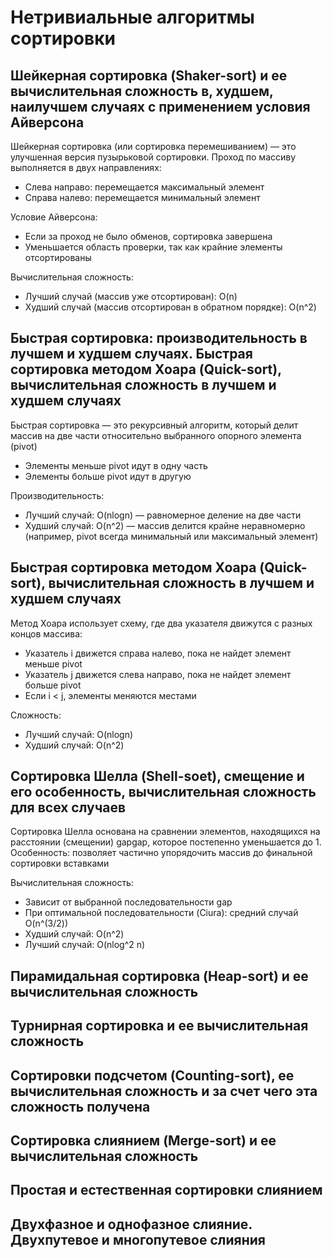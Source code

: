 # Нетривиальные алгоритмы сортировки

## Шейкерная сортировка (Shaker-sort) и ее вычислительная сложность в, худшем, наилучшем случаях с применением условия Айверсона

Шейкерная сортировка (или сортировка перемешиванием) — это улучшенная версия пузырьковой сортировки. Проход по массиву выполняется в двух направлениях:
* Слева направо: перемещается максимальный элемент
* Справа налево: перемещается минимальный элемент

Условие Айверсона:
* Если за проход не было обменов, сортировка завершена
* Уменьшается область проверки, так как крайние элементы отсортированы

Вычислительная сложность:
* Лучший случай (массив уже отсортирован): O(n)
* Худший случай (массив отсортирован в обратном порядке): O(n^2)

## Быстрая сортировка: производительность в лучшем и худшем случаях. Быстрая сортировка методом Хоара (Quick-sort), вычислительная сложность в лучшем и худшем случаях

Быстрая сортировка — это рекурсивный алгоритм, который делит массив на две части относительно выбранного опорного элемента (pivot)
* Элементы меньше pivot идут в одну часть
* Элементы больше pivot идут в другую

Производительность:
* Лучший случай: O(nlog⁡n) — равномерное деление на две части
* Худший случай: O(n^2) — массив делится крайне неравномерно (например, pivot всегда минимальный или максимальный элемент)

## Быстрая сортировка методом Хоара (Quick-sort), вычислительная сложность в лучшем и худшем случаях

Метод Хоара использует схему, где два указателя движутся с разных концов массива:
* Указатель i движется справа налево, пока не найдет элемент меньше pivot
* Указатель j движется слева направо, пока не найдет элемент больше pivot
* Если i < j, элементы меняются местами

Сложность:
* Лучший случай: O(nlog⁡n)
* Худший случай: O(n^2)

## Сортировка Шелла (Shell-soet), смещение и его особенность, вычислительная сложность для всех случаев
Сортировка Шелла основана на сравнении элементов, находящихся на расстоянии (смещении) gapgap, которое постепенно уменьшается до 1. Особенность: позволяет частично упорядочить массив до финальной сортировки вставками

Вычислительная сложность:
* Зависит от выбранной последовательности gap
* При оптимальной последовательности (Ciura): средний случай O(n^(3/2))
* Худший случай: O(n^2)
* Лучший случай: O(nlog⁡^2 n)

## Пирамидальная сортировка (Heap-sort) и ее вычислительная сложность

## Турнирная сортировка и ее вычислительная сложность

## Сортировки подсчетом (Counting-sort), ее вычислительная сложность и за счет чего эта сложность получена

## Сортировка слиянием (Merge-sort) и ее вычислительная сложность

## Простая и естественная сортировки слиянием

## Двухфазное и однофазное слияние. Двухпутевое и многопутевое слияния
